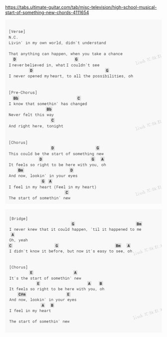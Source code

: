 https://tabs.ultimate-guitar.com/tab/misc-television/high-school-musical-start-of-something-new-chords-4111654

![img.png](..%2Fimg%2Feng%2Fstart%20of%20something%20new%2Fimg.png)

![img_1.png](..%2Fimg%2Feng%2Fstart%20of%20something%20new%2Fimg_1.png)

